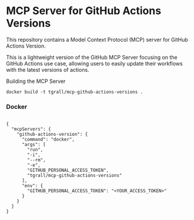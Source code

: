 # MCP Server for GitHub Actions Versions

This repository contains a Model Context Protocol (MCP) server for GitHub Actions Version.

This is a lightweight version of the GitHub MCP Server focusing on the GitHub Actions use case, allowing users to easily update their workflows with the latest versions of actions.


Building the MCP Server

```
docker build -t tgrall/mcp-github-actions-versions .
```


### Docker

```

{
  "mcpServers": {
    "github-actions-version": {
      "command": "docker",
      "args": [
        "run",
        "-i",
        "--rm",
        "-e",
        "GITHUB_PERSONAL_ACCESS_TOKEN",
        "tgrall/mcp-github-actions-versions"
      ],
      "env": {
        "GITHUB_PERSONAL_ACCESS_TOKEN": "<YOUR_ACCESS_TOKEN>"
      }
    }
  }
}
```
